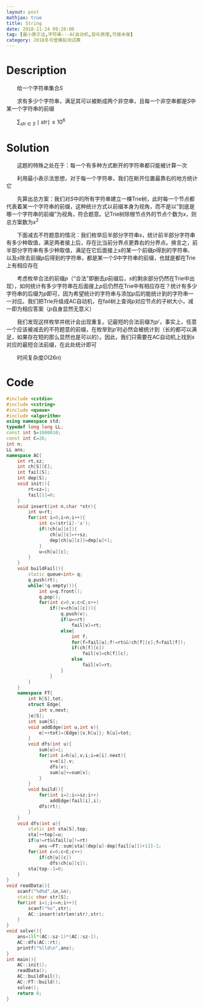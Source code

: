 ```yaml
---
layout: post
mathjax: true
title: String
date: 2018-11-24 09:28:00
tag: [最小表示法,字符串---AC自动机,容斥原理,可做未做]
category: 2018冬令营模拟测试赛
---
```

# Description

　　给一个字符串集合$S$

　　求有多少个字符串，满足其可以被断成两个非空串，且每一个非空串都是$S$中某一个字符串的前缀

　　$\sum_{str\in S}\mid str\mid \le 10^6$



<!-- more -->
# Solution

　　这题的特殊之处在于：每一个有多种方式断开的字符串都只能被计算一次

　　利用最小表示法思想，对于每一个字符串，我们在断开位置最靠右的地方统计它

　　先算出总方案：我们对$S$中的所有字符串建立一棵Trie树，此时每一个节点都代表着某一个字符串的前缀，这种统计方式以前缀本身为视角，而不是以“到底是哪一个字符串的前缀”为视角，符合题意。记Trie树除根节点外的节点个数为$x$，则总方案数为$x^2$

　　下面减去不符题意的情况：我们枚举后半部分字符串$s$，统计前半部分字符串有多少种取值，满足两者接上后，存在比当前分界点更靠右的分界点。换言之，前半部分字符串有多少种取值，满足在它后面接上$s$的某一个前缀$p$得到的字符串、以及$s$除去前缀$p$后得到的字符串，都是某一个$S$中字符串的前缀，也就是都在Trie上有相应存在

　　考虑枚举合法的前缀$p$（“合法”即删去$p$前缀后，$s$的剩余部分仍然在Trie中出现），如何统计有多少字符串在后面接上$p$后仍然在Trie中有相应存在？统计有多少字符串的后缀为$p$即可，因为希望统计的字符串与添加$p$后的能统计到的字符串一一对应。我们把Trie升级成AC自动机，在fail树上查询$p$对应节点的子树大小，减一即为相应答案（$p$自身显然无意义）

　　我们发现这样枚举并统计会出现重复。记最短的合法前缀为$p'$，事实上，任意一个应该被减去的不符题意的前缀，在枚举到$p'$时必然会被统计到（长的都可以满足，如果存在短的那么显然也是可以的）。因此，我们只需要在AC自动机上找到$s$对应的最短合法前缀，在此处统计即可

　　时间复杂度$O(26n)$

# Code

```c++
#include <cstdio>
#include <cstring>
#include <queue>
#include <algorithm>
using namespace std;
typedef long long LL;
const int S=1000010;
const int C=26;
int n;
LL ans;
namespace AC{
    int rt,sz;
    int ch[S][C];
    int fail[S];
    int dep[S];
    void init(){
        rt=sz=1;
        fail[1]=0;
    }
    void insert(int n,char *str){
        int u=rt;
        for(int i=0;i<n;i++){
            int c=(str[i]-'a');
            if(!ch[u][c]){
                ch[u][c]=++sz;
                dep[ch[u][c]]=dep[u]+1;
            }
            u=ch[u][c];
        }
    }
    void buildFail(){
        static queue<int> q;
        q.push(rt);
        while(!q.empty()){
            int u=q.front();
            q.pop();
            for(int c=0,v;c<C;c++)
                if((v=ch[u][c])){
                    q.push(v);
                    if(u==rt)
                        fail[v]=rt;
                    else{
                        int f;
                        for(f=fail[u];f!=rt&&!ch[f][c];f=fail[f]);
                        if(ch[f][c])
                            fail[v]=ch[f][c];
                        else
                            fail[v]=rt;
                    }
                }
        }
    }
    namespace FT{
        int h[S],tot;
        struct Edge{
            int v,next;
        }e[S];
        int sum[S];
        void addEdge(int u,int v){
            e[++tot]=(Edge){v,h[u]}; h[u]=tot;
        }
        void dfs(int u){
            sum[u]=1;
            for(int i=h[u],v;i;i=e[i].next){
                v=e[i].v;
                dfs(v);
                sum[u]+=sum[v];
            }
        }
        void build(){
            for(int i=2;i<=sz;i++)
                addEdge(fail[i],i);
            dfs(rt);
        }
    }
    void dfs(int u){
        static int sta[S],top;
        sta[++top]=u;
        if(u!=rt&&fail[u]!=rt)
            ans-=FT::sum[sta[(dep[u]-dep[fail[u]])+1]]-1;
        for(int c=0;c<C;c++)
            if(ch[u][c])
                dfs(ch[u][c]);
        sta[top--]=0;
    }
}
void readData(){
    scanf("%d%d",&n,&n);
    static char str[S];
    for(int i=1;i<=n;i++){
        scanf("%s",str);
        AC::insert(strlen(str),str);
    }
}
void solve(){
    ans=1ll*(AC::sz-1)*(AC::sz-1);
    AC::dfs(AC::rt);
    printf("%lld\n",ans);
}
int main(){
    AC::init();
    readData();
    AC::buildFail();
    AC::FT::build();
    solve();
    return 0;
}
```

